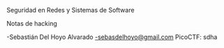
Seguridad en Redes y Sistemas de Software

Notas de hacking

-Sebastián Del Hoyo Alvarado
-sebasdelhoyo@gmail.com
PicoCTF: sdha

